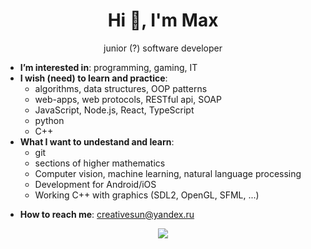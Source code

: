 <h1 align="center">Hi 👋, I'm Max</h1>
<p align="center">junior (?) software developer</p>

- **I’m interested in**: programming, gaming, IT
- **I wish (need) to learn and practice**:
  - algorithms, data structures, OOP patterns
  - web-apps, web protocols, RESTful api, SOAP
  - JavaScript, Node.js, React, TypeScript
  - python
  - C++
- **What I want to undestand and learn**:
  - git
  - sections of higher mathematics
  - Computer vision, machine learning, natural language processing
  - Development for Android/iOS
  - Working C++ with  graphics (SDL2, OpenGL, SFML, ...)
<!---
- **You can also find my profile at**:
  - [FreeCodeCamp][FCC]
  - [LeetCode][leetcode]
--->
- **How to reach me**: creativesun@yandex.ru


<p align="center">
  <img src="https://github-readme-stats.vercel.app/api/top-langs/?username=gitoqe&layout=compact&hide=html">
</p>

<!---
gitoqe/gitoqe is a ✨ special ✨ repository because its `README.md` (this file) appears on your GitHub profile.
You can click the Preview link to take a look at your changes.
--->

[FCC]:https://www.freecodecamp.org/cmpoqe
[leetcode]:https://leetcode.com/leetoqe/
